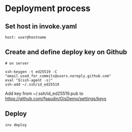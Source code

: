 # Deployment process

## Set host in invoke.yaml

```
host: user@hostname
```

## Create and define deploy key on Github

```
# on server

ssh-keygen -t ed25519 -C "email_used_for_commits@users.noreply.github.com"
eval "$(ssh-agent -s)"
ssh-add ~/.ssh/id_ed25519
```

Add key from ~/.ssh/id_ed25519.pub to https://github.com/fgaudin/GisDemo/settings/keys

## Deploy

```
inv deploy
```
